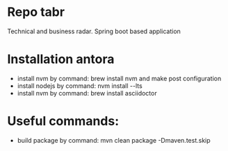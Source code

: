 # Repo tabr
Technical and business radar. Spring boot based application

# Installation antora
* install nvm by command: brew install nvm and make post configuration
* install nodejs by command: nvm install --lts
* install nvm by command: brew install asciidoctor

# Useful commands:
* build package by command: mvn clean package -Dmaven.test.skip
